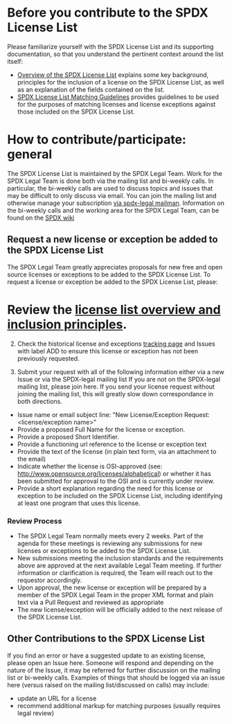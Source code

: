 # Before you contribute to the SPDX License List
Please familiarize yourself with the SPDX License List and its supporting documentation, so that you understand the pertinent context around the list itself:
* [Overview of the SPDX License List](https://spdx.org/spdx-license-list/license-list-overview) explains some key background, principles for the inclusion of a license on the SPDX License List, as well as an explanation of the fields contained on the list.
* [SPDX License List Matching Guidelines](https://spdx.org/spdx-license-list/matching-guidelines) provides guidelines to be used for the purposes of matching licenses and license exceptions against those included on the SPDX License List. 

# How to contribute/participate: general
The SPDX License List is maintained by the SPDX Legal Team. Work for the SPDX Legal Team is done both via the mailing list and bi-weekly calls. In particular, the bi-weekly calls are used to discuss topics and issues that may be difficult to only discuss via email.
You can join the mailing list and otherwise manage your subscription [via spdx-legal mailman](https://lists.spdx.org/mailman/listinfo/spdx-legal). Information on the bi-weekly calls and the working area for the SPDX Legal Team, can be found on the [SPDX wiki](https://wiki.spdx.org/view/Legal_Team)

## Request a new license or exception be added to the SPDX License List
The SPDX Legal Team greatly appreciates proposals for new free and open source licenses or exceptions to be added to the SPDX License List.  To request a license or exception be added to the SPDX License List, please:

#  Review the [license list overview and inclusion principles](https://spdx.org/spdx-license-list/license-list-overview).

2)  Check the historical license and exceptions [tracking page](https://docs.google.com/spreadsheets/d/11AKxLBoN_VXM32OmDTk2hKeYExKzsnPjAVM7rLstQ8s/edit?pli=1#gid=695212681) and Issues with label ADD to ensure this license or exception has not been previously requested. 

3) Submit your request with all of the following information either via a new Issue or via the SPDX-legal mailing list
If you are not on the SPDX-legal mailing list, please join here. If you send your license request without joining the mailing list, this will greatly slow down correspondance in both directions.

* Issue name or email subject line: "New License/Exception Request: <license/exception name>" 
* Provide a proposed Full Name for the license or exception.
* Provide a proposed Short Identifier.
* Provide a functioning url reference to the license or exception text
* Provide the text of the license (in plain text form, via an attachment to the email) 
* Indicate whether the license is OSI-approved (see: http://www.opensource.org/licenses/alphabetical) or whether it has been submitted for approval to the OSI and is currently under review.
* Provide a short explanation regarding the need for this license or exception to be included on the SPDX License List, including identifying at least one program that uses this license.

### Review Process
* The SPDX Legal Team normally meets every 2 weeks. Part of the agenda for these meetings is reviewing any submissions for new licenses or exceptions to be added to the SPDX License List.
* New submissions meeting the inclusion standards and the requirements above are approved at the next available Legal Team meeting. If further information or clarification is required, the Team will reach out to the requestor accordingly.
* Upon approval, the new license or exception will be prepared by a member of the SPDX Legal Team in the proper XML format and plain text via a Pull Request and reviewed as appropriate
* The new license/exception will be officially  added to the next release of the SPDX License List.

## Other Contributions to the SPDX License List
If you find an error or have a suggested update to an existing license, please open an Issue here. Someone will respond and depending on the nature of the Issue, it may be referred for further discussion on the mailing list or bi-weekly calls. Examples of things that should be logged via an issue here (versus raised on the mailing list/discussed on calls) may include:
* update an URL for a license
* recommend additional markup for matching purposes (usually requires legal review)
